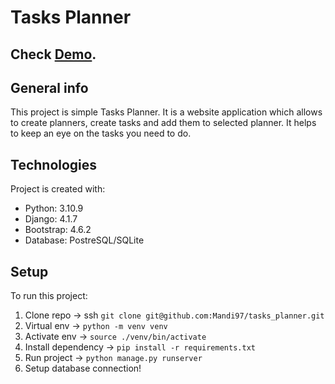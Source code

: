 # Tasks Planner
## Check [Demo](https://tasks-planner.herokuapp.com/).

## General info
This project is simple Tasks Planner. 
It is a website application which allows to create planners, create tasks and add them to selected planner.
It helps to keep an eye on the tasks you need to do.

## Technologies
Project is created with:
* Python: 3.10.9
* Django: 4.1.7
* Bootstrap: 4.6.2
* Database: PostreSQL/SQLite

## Setup
To run this project:

1. Clone repo -> ssh `git clone git@github.com:Mandi97/tasks_planner.git`
2. Virtual env -> `python -m venv venv`
3. Activate env -> `source ./venv/bin/activate`
4. Install dependency -> `pip install -r requirements.txt`
5. Run project -> `python manage.py runserver`
6. Setup database connection!
